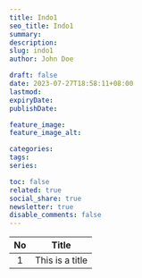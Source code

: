```yaml
---
title: Indo1
seo_title: Indo1
summary: 
description: 
slug: indo1
author: John Doe

draft: false
date: 2023-07-27T18:58:11+08:00
lastmod: 
expiryDate: 
publishDate: 

feature_image: 
feature_image_alt: 

categories:
tags:
series:

toc: false
related: true
social_share: true
newsletter: true
disable_comments: false
---
```


|No|Title|
|:---:|:---:|
|1|This is a title|